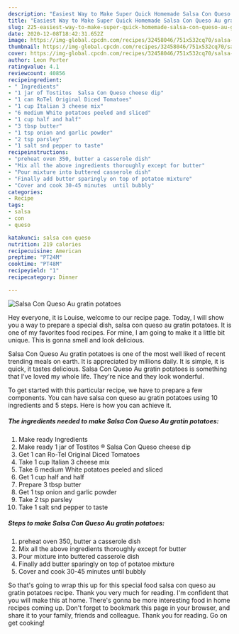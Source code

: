 ```yaml
---
description: "Easiest Way to Make Super Quick Homemade Salsa Con Queso Au gratin potatoes"
title: "Easiest Way to Make Super Quick Homemade Salsa Con Queso Au gratin potatoes"
slug: 225-easiest-way-to-make-super-quick-homemade-salsa-con-queso-au-gratin-potatoes
date: 2020-12-08T18:42:31.652Z
image: https://img-global.cpcdn.com/recipes/32458046/751x532cq70/salsa-con-queso-au-gratin-potatoes-recipe-main-photo.jpg
thumbnail: https://img-global.cpcdn.com/recipes/32458046/751x532cq70/salsa-con-queso-au-gratin-potatoes-recipe-main-photo.jpg
cover: https://img-global.cpcdn.com/recipes/32458046/751x532cq70/salsa-con-queso-au-gratin-potatoes-recipe-main-photo.jpg
author: Leon Porter
ratingvalue: 4.1
reviewcount: 40856
recipeingredient:
- " Ingredients"
- "1 jar of Tostitos  Salsa Con Queso cheese dip"
- "1 can RoTel Original Diced Tomatoes"
- "1 cup Italian 3 cheese mix"
- "6 medium White potatoes peeled and sliced"
- "1 cup half and half"
- "3 tbsp butter"
- "1 tsp onion and garlic powder"
- "2 tsp parsley"
- "1 salt snd pepper to taste"
recipeinstructions:
- "preheat oven 350, butter a casserole dish"
- "Mix all the above ingredients thoroughly except for butter"
- "Pour mixture into buttered casserole dish"
- "Finally add butter sparingly on top of potatoe mixture"
- "Cover and cook 30-45 minutes  until bubbly"
categories:
- Recipe
tags:
- salsa
- con
- queso

katakunci: salsa con queso 
nutrition: 219 calories
recipecuisine: American
preptime: "PT24M"
cooktime: "PT48M"
recipeyield: "1"
recipecategory: Dinner

---
```



![Salsa Con Queso Au gratin potatoes](https://img-global.cpcdn.com/recipes/32458046/751x532cq70/salsa-con-queso-au-gratin-potatoes-recipe-main-photo.jpg)

Hey everyone, it is Louise, welcome to our recipe page. Today, I will show you a way to prepare a special dish, salsa con queso au gratin potatoes. It is one of my favorites food recipes. For mine, I am going to make it a little bit unique. This is gonna smell and look delicious.

Salsa Con Queso Au gratin potatoes is one of the most well liked of recent trending meals on earth. It is appreciated by millions daily. It is simple, it is quick, it tastes delicious. Salsa Con Queso Au gratin potatoes is something that I've loved my whole life. They're nice and they look wonderful.




To get started with this particular recipe, we have to prepare a few components. You can have salsa con queso au gratin potatoes using 10 ingredients and 5 steps. Here is how you can achieve it.

<!--inarticleads1-->

##### The ingredients needed to make Salsa Con Queso Au gratin potatoes:

1. Make ready  Ingredients
1. Make ready 1 jar of Tostitos ® Salsa Con Queso cheese dip
1. Get 1 can Ro-Tel Original Diced Tomatoes
1. Take 1 cup Italian 3 cheese mix
1. Take 6 medium White potatoes peeled and sliced
1. Get 1 cup half and half
1. Prepare 3 tbsp butter
1. Get 1 tsp onion and garlic powder
1. Take 2 tsp parsley
1. Take 1 salt snd pepper to taste




<!--inarticleads2-->

##### Steps to make Salsa Con Queso Au gratin potatoes:

1. preheat oven 350, butter a casserole dish
1. Mix all the above ingredients thoroughly except for butter
1. Pour mixture into buttered casserole dish
1. Finally add butter sparingly on top of potatoe mixture
1. Cover and cook 30-45 minutes  until bubbly




So that's going to wrap this up for this special food salsa con queso au gratin potatoes recipe. Thank you very much for reading. I'm confident that you will make this at home. There's gonna be more interesting food in home recipes coming up. Don't forget to bookmark this page in your browser, and share it to your family, friends and colleague. Thank you for reading. Go on get cooking!
